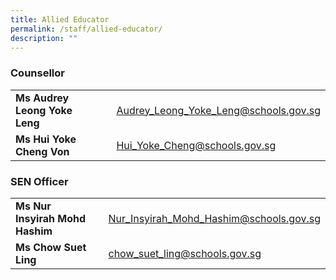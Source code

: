 ```yaml
---
title: Allied Educator
permalink: /staff/allied-educator/
description: ""
---
```

### Counsellor

| |  |  | 
| -------- | -------- | -------- |
| **Ms Audrey Leong Yoke Leng** |   | <a href="Audrey_Leong_Yoke_Leng@schools.gov.sg">Audrey_Leong_Yoke_Leng@schools.gov.sg</a>     |
| **Ms Hui Yoke Cheng Von** |    | <a href="Hui_Yoke_Cheng@schools.gov.sg">Hui_Yoke_Cheng@schools.gov.sg</a>     |

### SEN Officer

| |  |  | 
| -------- | -------- | -------- |
| **Ms Nur Insyirah Mohd Hashim** |   | <a href="Nur_Insyirah_Mohd_Hashim@schools.gov.sg">Nur_Insyirah_Mohd_Hashim@schools.gov.sg</a>     |
| **Ms Chow Suet Ling** |    | <a href="chow_suet_ling@schools.gov.sg">chow_suet_ling@schools.gov.sg</a>     |